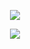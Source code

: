 <div align="center">

![](https://i.pinimg.com/736x/f4/c2/ca/f4c2ca28714d94552b1d78d8fbe95460.jpg)

![](https://komarev.com/ghpvc/?username=bitethebullett&color=000100&label=VIEWS&abbreviated=true) 


</div>
